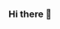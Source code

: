 ### Hi there 👋

<!--
**ReynaldoLevy/ReynaldoLevy** is a ✨ _special_ ✨ repository because its `README.md` (this file) appears on your GitHub profile.

Here are some ideas to get you started:

- 🔭 I’m currently working on ... Cybersecruity/Netwoking Pathway
- 🌱 I’m currently learning ... How to set up a website
- 🤔 I’m looking for help with ... Learning the proper code
- 💬 Ask me about ... Video Games
- 📫 How to reach me: ... reylevy428@gmail.com
- 😄 Pronouns: ... he/him
- ⚡ Fun fact: ... I like basketball
-->
